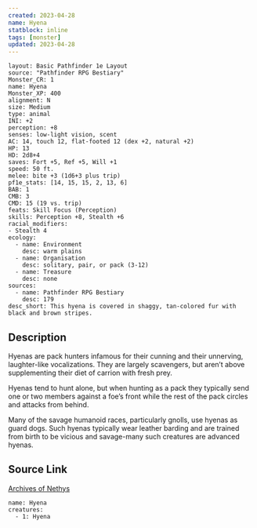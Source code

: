 ```yaml
---
created: 2023-04-28
name: Hyena
statblock: inline
tags: [monster]
updated: 2023-04-28
---
```

```statblock
layout: Basic Pathfinder 1e Layout
source: "Pathfinder RPG Bestiary"
Monster_CR: 1
name: Hyena
Monster_XP: 400
alignment: N
size: Medium
type: animal
INI: +2
perception: +8
senses: low-light vision, scent
AC: 14, touch 12, flat-footed 12 (dex +2, natural +2)
HP: 13
HD: 2d8+4
saves: Fort +5, Ref +5, Will +1
speed: 50 ft.
melee: bite +3 (1d6+3 plus trip)
pf1e_stats: [14, 15, 15, 2, 13, 6]
BAB: 1
CMB: 3
CMD: 15 (19 vs. trip)
feats: Skill Focus (Perception)
skills: Perception +8, Stealth +6
racial_modifiers:
- Stealth 4
ecology:
  - name: Environment
    desc: warm plains
  - name: Organisation
    desc: solitary, pair, or pack (3-12)
  - name: Treasure
    desc: none
sources:
  - name: Pathfinder RPG Bestiary
    desc: 179
desc_short: This hyena is covered in shaggy, tan-colored fur with black and brown stripes.
```
## Description
Hyenas are pack hunters infamous for their cunning and their unnerving, laughter-like vocalizations. They are largely scavengers, but aren’t above supplementing their diet of carrion with fresh prey.

Hyenas tend to hunt alone, but when hunting as a pack they typically send one or two members against a foe’s front while the rest of the pack circles and attacks from behind.

Many of the savage humanoid races, particularly gnolls, use hyenas as guard dogs. Such hyenas typically wear leather barding and are trained from birth to be vicious and savage-many such creatures are advanced hyenas.
## Source Link
[Archives of Nethys](https://aonprd.com/MonsterDisplay.aspx?ItemName=Hyena)
```encounter-table
name: Hyena
creatures:
  - 1: Hyena
```

